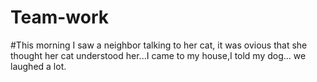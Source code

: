 # Team-work
#This morning I saw a neighbor talking to her cat, it was ovious that she thought her cat understood her...I came to my house,I told my dog... we laughed a lot.
